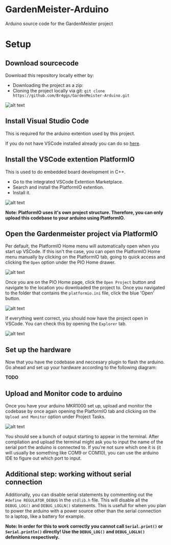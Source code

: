 # GardenMeister-Arduino
Arduino source code for the GardenMeister project

# Setup
## Download sourcecode
Download this repository locally either by:
* Downloading the project as a zip:
* Cloning the project locally via git: `git clone https://github.com/Br4ggs/GardenMeister-Arduino.git`

![alt text](img/Download.PNG "Download via git")

## Install Visual Studio Code
This is required for the arduino extention used by this project.

If you do not have VSCode installed already you can do so [here](https://code.visualstudio.com/).

## Install the VSCode extention PlatformIO
This is used to do embedded board development in C++.
* Go to the integrated VSCode Extention Marketplace.
* Search and install the PlatformIO extention.
* Install it.

![alt text](img/Marketplace.PNG "Install PlatformIO")

**Note: PlatformIO uses it's own project structure. Therefore, you can only upload this codebase to your arduino using PlatformIO.**

## Open the Gardenmeister project via PlatformIO
Per default, the PlatformIO Home menu will automatically
open when you start up VSCode. If this isn't the case, you can open the PlatformIO Home menu manually by clicking on the PlatformIO tab, going to quick access and clicking the `Open` option under the PIO Home drawer.

![alt text](img/PlatformIO.PNG "PlatformIO Home")

Once you are on the PIO Home page, click the `Open Project` button and navigate to the location you downloaded the project to. Once you navigated to the folder that contains the `platformio.ini` file, click the blue 'Open' button.

![alt text](img/Browser.PNG "PlatformIO Browser")

If everything went correct, you should now have the project open in VSCode. You can check this by opening the `Explorer` tab.

![alt text](img/Explorer.PNG "Project Explorer")

## Set up the hardware
Now that you have the codebase and neccesary plugin to flash the arduino. Go ahead and set up your hardware according to the following diagram:

**TODO**

## Upload and Monitor code to arduino
Once you have your arduino MKR1000 set up, upload and monitor the codebase by once again opening the PlatformIO tab and clicking on the `Upload and Monitor` option under Project Tasks.

![alt text](img/UploadandMonitor.PNG "Upload and Monitor")

You should see a bunch of output starting to appear in the terminal. After compilation and upload the terminal might ask you to input the name of the serial port the arduino is connected to. If you're not sure which one it is (it will usually be something like COM9 or COM10), you can use the arduino IDE to figure out which port to input.

## Additional step: working without serial connection
Additionally, you can disable serial statements by commenting out the `#define REGULATOR_DEBUG` in the `stdlib.h` file. This will disable all the `DEBUG_LOG()` and `DEBUG_LOGLN()` statements. This is usefull for when you plan to power the arduino with a power source other than the serial connection to a laptop, like a battery for example.

**Note: In order for this to work correctly you cannot call `Serial.print()` or `Serial.println()` directly! Use the `DEBUG_LOG()` and `DEBUG_LOGLN()` defenitions respectively.**